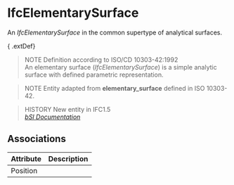 IfcElementarySurface
====================
An _IfcElementarySurface_ in the common supertype of analytical surfaces.  
  
{ .extDef}  
> NOTE  Definition according to ISO/CD 10303-42:1992  
> An elementary surface (_IfcElementarySurface_) is a simple analytic surface
> with defined parametric representation.  
  
> NOTE  Entity adapted from **elementary_surface** defined in ISO 10303-42.  
  
> HISTORY  New entity in IFC1.5  
[ _bSI
Documentation_](https://standards.buildingsmart.org/IFC/DEV/IFC4_2/FINAL/HTML/schema/ifcgeometryresource/lexical/ifcelementarysurface.htm)


Associations
------------
| Attribute   | Description   |
|-------------|---------------|
| Position    |               |

